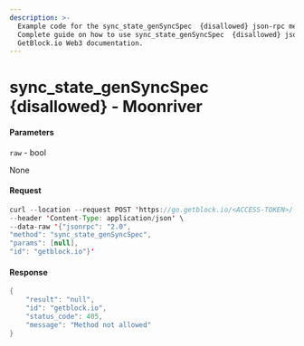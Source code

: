 ```yaml
---
description: >-
  Example code for the sync_state_genSyncSpec  {disallowed} json-rpc method.
  Сomplete guide on how to use sync_state_genSyncSpec  {disallowed} json-rpc in
  GetBlock.io Web3 documentation.
---
```


# sync\_state\_genSyncSpec {disallowed} - Moonriver

#### Parameters

`raw` - bool

None

#### Request

```java
curl --location --request POST 'https://go.getblock.io/<ACCESS-TOKEN>/' \
--header 'Content-Type: application/json' \
--data-raw '{"jsonrpc": "2.0",
"method": "sync_state_genSyncSpec",
"params": [null],
"id": "getblock.io"}'
```

#### Response

```java
{
    "result": "null",
    "id": "getblock.io",
    "status_code": 405,
    "message": "Method not allowed"
}
```
